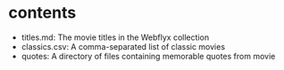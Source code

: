 # contents

- titles.md: The movie titles in the Webflyx collection
- classics.csv: A comma-separated list of classic movies
- quotes: A directory of files containing memorable quotes from movie
